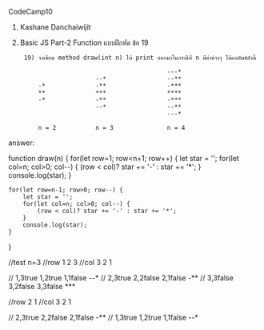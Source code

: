 CodeCamp10  
1. Kashane Danchaiwijit  
2. Basic JS Part-2 Function แบบฝึกหัด  ข้อ 19

        19) จงเขียน method draw(int n) ให้ print ออกมาในกรณีที่ n มีค่าต่างๆ ได้ผลลัพธ์ดังนี้

                                                ---*
                            --*                 --**
            -*              -**                 -***
            **              ***                 ****
            -*              -**                 -***
                            --*                 --**
                                                ---*
            
            n = 2           n = 3               n = 4

answer:

   function draw(n) {
    for(let row=1; row<n+1; row++) {
        let star = '';
        for(let col=n; col>0; col--) {
            (row < col)? star += '-' : star += '*';
        }
        console.log(star);
    }

    for(let row=n-1; row>0; row--) {
        let star = '';
        for(let col=n; col>0; col--) {
            (row < col)? star += '-' : star += '*';
        }
        console.log(star);
    }
}

//test n=3
//row 1 2 3
//col 3 2 1

// 1,3true  1,2true  1,1false   --*
// 2,3true  2,2false 2,1false   -**
// 3,3false 3,2false 3,3false   ***

//row 2 1
//col 3 2 1

// 2,3true 2,2false 2,1false   -**
// 1,3true 1,2true  1,1false   --*
